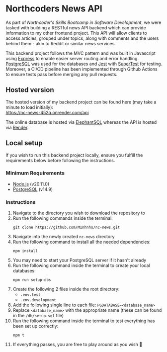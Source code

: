 # Northcoders News API
As part of *Northcoder's Skills Bootcamp in Software Development*, we were tasked with building a RESTful news API backend which can provide information to my other frontend project. This API will allow clients to access articles, grouped under topics, along with comments and the users behind them - akin to Reddit or similar news services.

This backend project follows the MVC pattern and was built in Javascript using [Express](https://expressjs.com/) to enable easier server routing and error handling. [PostgreSQL](https://www.postgresql.org/) was used for the databases and [Jest](https://jestjs.io/) with [SuperTest](https://www.npmjs.com/package/supertest) for testing. Moreover, a CI/CD pipeline has been implemented through Github Actions to ensure tests pass before merging any pull requests.

## Hosted version
The hosted version of my backend project can be found here (may take a minute to load initially):  
https://nc-news-452q.onrender.com/api

The online database is hosted via [ElephantSQL](https://www.elephantsql.com/) whereas the API is hosted via [Render](https://render.com/).

## Local setup
If you wish to run this backend project locally, ensure you fulfill the requirements below before following the instructions.

### Minimum Requirements
- [Node.js](https://nodejs.org/en/download) (v20.11.0)
- [PostgreSQL](https://www.postgresql.org/download/) (v14.9)

### Instructions
1. Navigate to the directory you wish to download the repository to
2. Run the following commands inside the terminal:
    ```
    git clone https://github.com/M1nhnho/nc-news.git
    ```
3. Navigate into the newly created `nc-news` directory
4. Run the following command to install all the needed dependencies:
    ```
    npm install
    ```
5. You may need to start your PostgreSQL server if it hasn't already
6. Run the following command inside the terminal to create your local databases:
    ```
    npm run setup-dbs
    ```
7. Create the following 2 files inside the root directory:
    - `.env.test`
    - `.env.development`
8. Add the following single line to each file: `PGDATABASE=<database_name>`
9. Replace `<database_name>` with the appropriate name (these can be found in the `/db/setup.sql` file)
10. Run the following command inside the terminal to test everything has been set up correctly:
    ```
    npm t
    ```
11. If everything passes, you are free to play around as you wish 🎉
